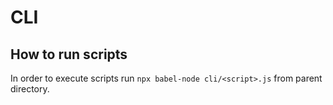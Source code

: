 # CLI

## How to run scripts

In order to execute scripts run `npx babel-node cli/<script>.js` from parent directory.
